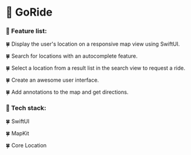 # 🚖 GoRide

### 🚙 Feature list: 

🍀 Display the user's location on a responsive map view using SwiftUI.

🍀 Search for locations with an autocomplete feature.

🍀 Select a location from a result list in the search view to request a ride.

🍀 Create an awesome user interface.

🍀 Add annotations to the map and get directions.

### 🚗 Tech stack:

🍀 SwiftUI

🍀 MapKit

🍀 Core Location



